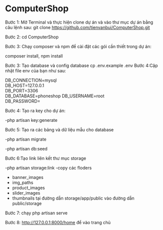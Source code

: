 # ComputerShop
Bước 1: Mở Terminal và thực hiện clone dự án và vào thư mục dự án bằng câu lệnh sau: git clone https://github.com/tienvanbui/ComputerShop.git

Bước 2: cd ComputerShop

Bước 3: Chạy composer và npm để cài đặt các gói cần thiết trong dự án:

composer install,
npm install 

Bước 3: Tạo database và config database
cp .env.example .env
Bước 4:Cập nhật file env của bạn như sau:

DB_CONNECTION=mysql          
DB_HOST=127.0.0.1            
DB_PORT=3306                 
DB_DATABASE=phoneshop
DB_USERNAME=root             
DB_PASSWORD=  

Bước 4: Tạo ra key cho dự án:

-php artisan key:generate

Bước 5: Tạo ra các bảng và dữ liệu mẫu cho database

-php artisan migrate

-php artisan db:seed

Bước 6:Tạo link liên kết thư mục storage

-php artisan storage:link
-copy các floders
+ banner_images
+ img_paths
+ product_images
+ slider_images
+ thumbnails
tại đường dẫn storage/app/public vào đường dẫn public/storage

Bước 7: chạy php artisan serve


Bước 8: http://127.0.0.1:8000/home để vào trang chủ
